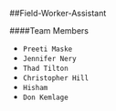 ##Field-Worker-Assistant


####Team Members
* `Preeti Maske`
* `Jennifer Nery`
* `Thad Tilton`
* `Christopher Hill`
* `Hisham`
* `Don Kemlage`
